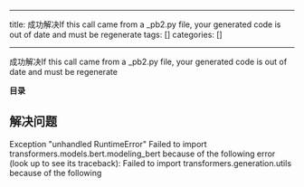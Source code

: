 
--- 
title:  成功解决If this call came from a _pb2.py file, your generated code is out of date and must be regenerate 
tags: []
categories: [] 

---
成功解决If this call came from a _pb2.py file, your generated code is out of date and must be regenerate







**目录**













## **解决问题**

Exception "unhandled RuntimeError" Failed to import transformers.models.bert.modeling_bert because of the following error (look up to see its traceback): Failed to import transformers.generation.utils because of the following
